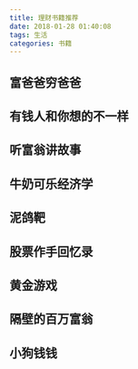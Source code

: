 ```yaml
---
title: 理财书籍推荐
date: 2018-01-28 01:40:08
tags: 生活
categories: 书籍
---
```


## 富爸爸穷爸爸

## 有钱人和你想的不一样

## 听富翁讲故事

## 牛奶可乐经济学

## 泥鸽靶

## 股票作手回忆录

## 黄金游戏

## 隔壁的百万富翁

## 小狗钱钱